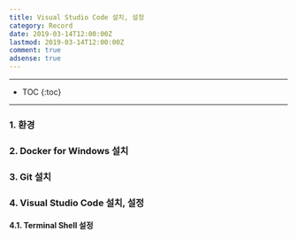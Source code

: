 ```yaml
---
title: Visual Studio Code 설치, 설정
category: Record
date: 2019-03-14T12:00:00Z
lastmod: 2019-03-14T12:00:00Z
comment: true
adsense: true
---
```


***

* TOC
{:toc}

***

### 1. 환경

### 2. Docker for Windows 설치

### 3. Git 설치

### 4. Visual Studio Code 설치, 설정

#### 4.1. Terminal Shell 설정
